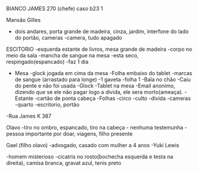BIANCO JAMES 270
 (chefe)
caso b23 1

Mansão Gilles
- dois andares, porta grande de madeira, cinza, jardim, interfone do lado do portão, cameras
-camera, tudo apagado

ESCITORIO
-esquerda estante de livros, mesa grande de madeira
-corpo no meio da sala
-mancha de sangue na mesa
	-esta seco, respingado(espancado)
	-faz 1 dia
- Mesa
	-glock jogada em cima da mesa
	-Folha embaixo do tablet
	-marcas de sangue (arrastado para longe)
	-1 gaveta
		-folha 1
-Bala no chão
	-Caiu do pente e não foi usada
	-Glock
-Tablet na mesa
	-Email anonimo, dizendo que se ele não pagar logo a divida, ele sera morto(ameaça).
-Estante
	-cartão de ponta cabeça
-Folhas
	-circo
	-culto
	-divida
-cameras
	-quarto
	-escritorio, portão


-Rua James K 387

Olavo
-tiro no ombro, espancado, tiro na cabeça - nenhuma testemunha
-pessoa importante por doar, viagens, filho presente

Gael (filho olavo)
-advogado, casado com mulher a 4 anos
-Yuki Lewis




-homem misterioso
	-cicatris no rosto(bochecha esquerda e testa na direita), camisa branca, gravat azul, tenis preto

	